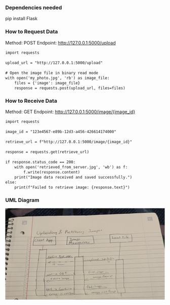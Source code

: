 ### Dependencies needed
pip install Flask

### How to Request Data

Method: POST
Endpoint: http://127.0.0.1:5000/upload

```
import requests

upload_url = "http://127.0.0.1:5000/upload"

# Open the image file in binary read mode
with open('my_photo.jpg', 'rb') as image_file:
    files = {'image': image_file}
    response = requests.post(upload_url, files=files)
```

### How to Receive Data

Method: GET
Endpoint: http://127.0.0.1:5000/image/{image_id}

```
import requests

image_id = "123e4567-e89b-12d3-a456-426614174000" 

retrieve_url = f"http://127.0.0.1:5000/image/{image_id}"

response = requests.get(retrieve_url)

if response.status_code == 200:
    with open('retrieved_from_server.jpg', 'wb') as f:
        f.write(response.content)
    print("Image data received and saved successfully.")
else:
    print(f"Failed to retrieve image: {response.text}")
```

### UML Diagram
![UML Diagram](UML.jpeg)
